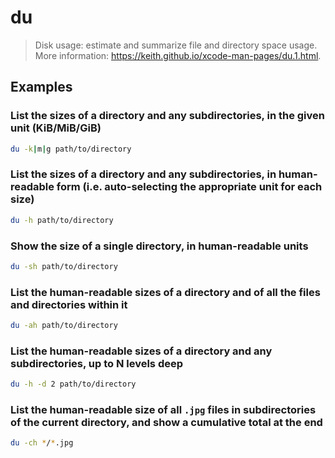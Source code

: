 # du

> Disk usage: estimate and summarize file and directory space usage. More information: <https://keith.github.io/xcode-man-pages/du.1.html>.

## Examples

### List the sizes of a directory and any subdirectories, in the given unit (KiB/MiB/GiB)

```bash
du -k|m|g path/to/directory
```

### List the sizes of a directory and any subdirectories, in human-readable form (i.e. auto-selecting the appropriate unit for each size)

```bash
du -h path/to/directory
```

### Show the size of a single directory, in human-readable units

```bash
du -sh path/to/directory
```

### List the human-readable sizes of a directory and of all the files and directories within it

```bash
du -ah path/to/directory
```

### List the human-readable sizes of a directory and any subdirectories, up to N levels deep

```bash
du -h -d 2 path/to/directory
```

### List the human-readable size of all `.jpg` files in subdirectories of the current directory, and show a cumulative total at the end

```bash
du -ch */*.jpg
```
